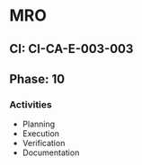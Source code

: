 # MRO

## CI: CI-CA-E-003-003
## Phase: 10

### Activities
- Planning
- Execution
- Verification
- Documentation
